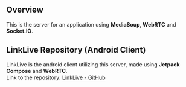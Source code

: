 ## Overview
This is the server for an application using **MediaSoup, WebRTC** and **Socket.IO**.

## LinkLive Repository (Android Client)
LinkLive is the android client utilizing this server, made using **Jetpack Compose** and **WebRTC**.  
Link to the repository: [LinkLive - GitHub](https://github.com/rho023/LinkLive)
